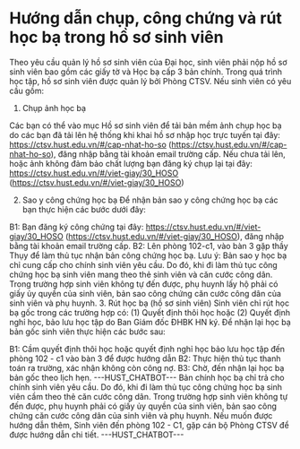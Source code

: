 # Hướng dẫn chụp, công chứng và rút học bạ trong hồ sơ sinh viên

Theo yêu cầu quản lý hồ sơ sinh viên của Đại học, sinh viên phải nộp hồ sơ sinh viên bao gồm các giấy tờ và Học bạ cấp 3 bản chính. Trong quá trình học tập, hồ sơ sinh viên được quản lý bởi Phòng CTSV. Nếu sinh viên có yêu cầu gồm:
1. Chụp ảnh học bạ

Các bạn có thể vào mục Hồ sơ sinh viên để tải bản mềm ảnh chụp học bạ do các bạn đã tải lên hệ thống khi khai hồ sơ nhập học trực tuyến tại đây: https://ctsv.hust.edu.vn/#/cap-nhat-ho-so (https://ctsv.hust.edu.vn/#/cap-nhat-ho-so), đăng nhập bằng tài khoản email trường cấp. Nếu chưa tải lên, hoặc ảnh không đảm bảo chất lượng bạn đăng ký chụp lại tại đây: https://ctsv.hust.edu.vn/#/viet-giay/30_HOSO (https://ctsv.hust.edu.vn/#/viet-giay/30_HOSO)

2. Sao y công chứng học bạ
Để nhận bản sao y công chứng học bạ các bạn thực hiện các bước dưới đây:

B1: Bạn đăng ký công chứng tại đây: https://ctsv.hust.edu.vn/#/viet-giay/30_HOSO (https://ctsv.hust.edu.vn/#/viet-giay/30_HOSO), đăng nhập bằng tài khoản email trường cấp. B2: Lên phòng 102-c1, vào bàn 3 gặp thầy Thụy để làm thủ tục nhận bản công chứng học bạ. Lưu ý: Bản sao y học bạ chỉ cung cấp cho chính sinh viên yêu cầu. Do đó, khi đi làm thủ tục công chứng học bạ sinh viên mang theo thẻ sinh viên và căn cước công dân. Trong trường hợp sinh viên không tự đến được, phụ huynh lấy hộ phải có giấy ủy quyền của sinh viên, bản sao công chứng căn cước công dân của sinh viên và phụ huynh. 3. Rút học bạ (hồ sơ sinh viên)
Sinh viên chỉ rút học bạ gốc trong các trường hợp có: (1) Quyết định thôi học hoặc (2) Quyết định nghỉ học, bảo lưu học tập do Ban Giám đốc ĐHBK HN ký. Để nhận lại học bạ bản gốc sinh viên thực hiện các bước sau:

B1: Cầm quyết định thôi học hoặc quyết định nghỉ học bảo lưu học tập đến phòng 102 - c1 vào bàn 3 để được hướng dẫn
B2: Thực hiện thủ tục thanh toán ra trường, xác nhận không còn công nợ. B3: Chờ, đến nhận lại học bạ bản gốc theo lịch hẹn. 
 ---HUST_CHATBOT---
Bản chính học bạ chỉ trả cho chính sinh viên yêu cầu. Do đó, khi đi làm thủ tục công chứng học bạ sinh viên cầm theo thẻ căn cước công dân. Trong trường hợp sinh viên không tự đến được, phụ huynh phải có giấy ủy quyền của sinh viên, bản sao công chứng căn cước công dân của sinh viên và phụ huynh. Nếu muốn được hướng dẫn thêm, Sinh viên đến phòng 102 - C1, gặp cán bộ Phòng CTSV để được hướng dẫn chi tiết. 
 ---HUST_CHATBOT---